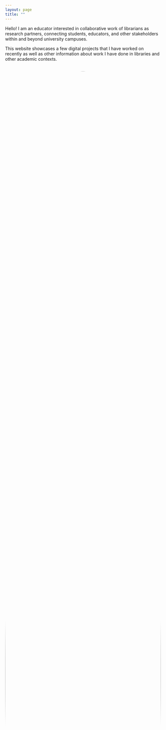 ```yaml
---
layout: page
title: "" 
---
```




<html>
<head>
<style>
img {
  float: left;
  border-radius: 50%;
}

.special-image {
    border-radius: 15px
}

.container {
  position: relative;
  
  width: 100%;
  max-width: 400px;
}

.container img {
  width: 100%;
  height: auto;
}

.container .btn {
  position: absolute;
  top: 50%;
  left: 50%;
  transform: translate(-50%, -50%);
  -ms-transform: translate(-50%, -50%);
  background-color: transparent;
  color: white;
  font-size: 16px;
  padding: none;
  border: none;
  cursor: pointer;
  border-radius: 0px;
  text-align: center;
}

.container .btn:hover {
  background-color: black;
}
</style>
</head>
<body>


<p>Hello! I am an educator interested in collaborative work of librarians as research partners, connecting students, educators, and other stakeholders within and beyond university campuses.</p>
  
<p>This website showcases a few digital projects that I have worked on recently as well as other information about work I have done in libraries and other academic contexts.</p>
<br>

<div class="container">
  <img class="special-image" src="https://github.com/evandttr/evandttr.github.io/assets/120140116/9031d402-bffb-4944-9de0-9ab0767c25ce" alt="Snow" style="width:100%">
  <button class="btn">Curated Collections</button>
</div>

<div class="container">
  <img class="special-image" src="https://github.com/evandttr/evandttr.github.io/assets/120140116/1fde4364-6da7-4e60-ba09-0020bfe6d7b8" alt="Snow" style="width:100%">
  <button class="btn">Curated Collections</button>
</div>

<div class="container">
  <img class="special-image" src="https://github.com/evandttr/evandttr.github.io/assets/120140116/83ec70bd-19af-4b90-b5a3-9a9f788946ef" alt="Snow" style="width:100%">
  <button class="btn">Curated Collections</button>
</div>


<img width="800" alt="Screen Shot 2024-03-23 at 10 44 27 AM" src="https://github.com/evandttr/evandttr.github.io/assets/120140116/9031d402-bffb-4944-9de0-9ab0767c25ce">

<img width="800" alt="Screen Shot 2024-03-23 at 10 45 52 AM" src="https://github.com/evandttr/evandttr.github.io/assets/120140116/1fde4364-6da7-4e60-ba09-0020bfe6d7b8">

<img width="800" alt="Screen Shot 2024-03-23 at 10 46 47 AM" src="https://github.com/evandttr/evandttr.github.io/assets/120140116/83ec70bd-19af-4b90-b5a3-9a9f788946ef">


<br>
<h3>About me</h3>

<p><img src="https://github.com/evandttr/evandttr.github.io/assets/120140116/fe656ec6-a055-4251-b8b7-0cb9cdabc06f" alt="profile" style="width:75px;margin-left:0px; margin-right:20px;">
A PhD candidate at Princeton University specializing in Early Modern France, I have worked on a variety of library-based projects and digital initiatives at Princeton University Library and Penn Libraries at the University of Pennsylvania. I am passionate about promoting digital literacies and employing digital tools to make cultural heritage materials accessible.</p>
